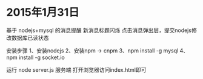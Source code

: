 # 2015年1月31日

基于 nodejs+mysql 的消息提醒
新消息标题闪烁
点击消息弹出层，提交nodejs修改数据库已读状态


安装步骤
1、安装nodejs
2、安装npm -> cnpm
3、npm install -g mysql
4、npm install -g socket.io

运行 node server.js 服务端
打开浏览器访问index.html即可


